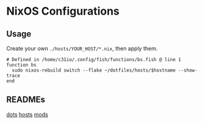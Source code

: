 # NixOS Configurations

## Usage

Create your own `./hosts/YOUR_HOST/*.nix`, then apply them.

```fish
# Defined in /home/c31io/.config/fish/functions/bs.fish @ line 1
function bs
  sudo nixos-rebuild switch --flake ~/dotfiles/hosts/$hostname --show-trace
end
```

## READMEs

[dots](./dots/README.md)
[hosts](./hosts/README.md)
[mods](./mods/README.md)
